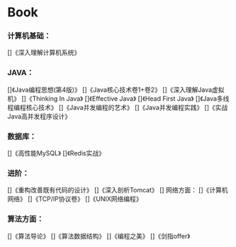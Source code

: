 # Book
### 计算机基础：
[]《深入理解计算机系统》
### JAVA：
[]《Java编程思想(第4版)》
[]《Java核心技术卷1+卷2》
[]《深入理解Java虚拟机》
[]《Thinking In Java》
[]《Effective Java》
[]《Head First Java》
[]《Java多线程编程核心技术》
[]《Java并发编程的艺术》
[]《Java并发编程实践》
[]《实战Java高并发程序设计》
### 数据库：
[]《高性能MySQL》
[]《Redis实战》
### 进阶：
[]《重构改善既有代码的设计》
[]《深入剖析Tomcat》
[] 网络方面：
[]《计算机网络》
[]《TCP/IP协议卷》
[]《UNIX网络编程》
### 算法方面：
[]《算法导论》
[]《算法数据结构》
[]《编程之美》
[]《剑指offer》

